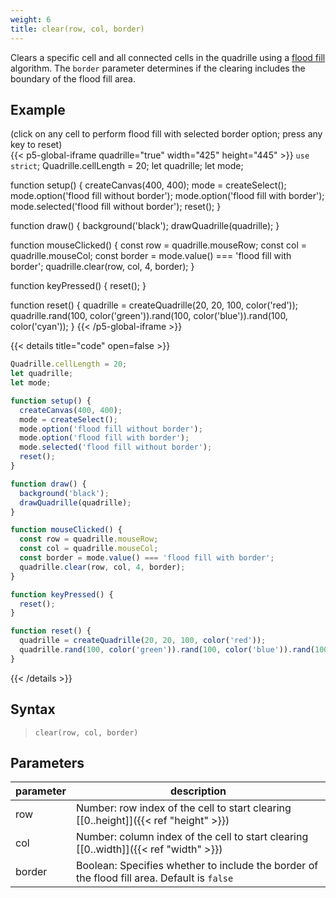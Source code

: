 ```yaml
---
weight: 6
title: clear(row, col, border)
---
```


Clears a specific cell and all connected cells in the quadrille using a [flood fill](https://en.wikipedia.org/wiki/Flood_fill) algorithm. The `border` parameter determines if the clearing includes the boundary of the flood fill area.

## Example

(click on any cell to perform flood fill with selected border option; press any key to reset)\
{{< p5-global-iframe quadrille="true" width="425" height="445" >}}
`use strict`;
Quadrille.cellLength = 20;
let quadrille;
let mode;

function setup() {
  createCanvas(400, 400);
  mode = createSelect();
  mode.option('flood fill without border');
  mode.option('flood fill with border');
  mode.selected('flood fill without border');
  reset();
}

function draw() {
  background('black');
  drawQuadrille(quadrille);
}

function mouseClicked() {
  const row = quadrille.mouseRow;
  const col = quadrille.mouseCol;
  const border = mode.value() === 'flood fill with border';
  quadrille.clear(row, col, 4, border);
}

function keyPressed() {
  reset();
}

function reset() {
  quadrille = createQuadrille(20, 20, 100, color('red'));
  quadrille.rand(100, color('green')).rand(100, color('blue')).rand(100, color('cyan'));
}
{{< /p5-global-iframe >}}

{{< details title="code" open=false >}}
```js
Quadrille.cellLength = 20;
let quadrille;
let mode;

function setup() {
  createCanvas(400, 400);
  mode = createSelect();
  mode.option('flood fill without border');
  mode.option('flood fill with border');
  mode.selected('flood fill without border');
  reset();
}

function draw() {
  background('black');
  drawQuadrille(quadrille);
}

function mouseClicked() {
  const row = quadrille.mouseRow;
  const col = quadrille.mouseCol;
  const border = mode.value() === 'flood fill with border';
  quadrille.clear(row, col, 4, border);
}

function keyPressed() {
  reset();
}

function reset() {
  quadrille = createQuadrille(20, 20, 100, color('red'));
  quadrille.rand(100, color('green')).rand(100, color('blue')).rand(100, color('cyan'));
}
```
{{< /details >}}

## Syntax

> `clear(row, col, border)`

## Parameters

| parameter | description                                                                                 |
|-----------|---------------------------------------------------------------------------------------------|
| row       | Number: row index of the cell to start clearing [\[0..height\]]({{< ref "height" >}})       |
| col       | Number: column index of the cell to start clearing [\[0..width\]]({{< ref "width" >}})      |
| border    | Boolean: Specifies whether to include the border of the flood fill area. Default is `false` |
